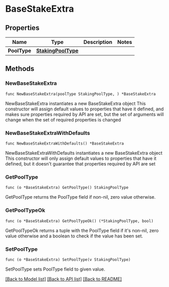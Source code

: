 # BaseStakeExtra

## Properties

Name | Type | Description | Notes
------------ | ------------- | ------------- | -------------
**PoolType** | [**StakingPoolType**](StakingPoolType.md) |  | 

## Methods

### NewBaseStakeExtra

`func NewBaseStakeExtra(poolType StakingPoolType, ) *BaseStakeExtra`

NewBaseStakeExtra instantiates a new BaseStakeExtra object
This constructor will assign default values to properties that have it defined,
and makes sure properties required by API are set, but the set of arguments
will change when the set of required properties is changed

### NewBaseStakeExtraWithDefaults

`func NewBaseStakeExtraWithDefaults() *BaseStakeExtra`

NewBaseStakeExtraWithDefaults instantiates a new BaseStakeExtra object
This constructor will only assign default values to properties that have it defined,
but it doesn't guarantee that properties required by API are set

### GetPoolType

`func (o *BaseStakeExtra) GetPoolType() StakingPoolType`

GetPoolType returns the PoolType field if non-nil, zero value otherwise.

### GetPoolTypeOk

`func (o *BaseStakeExtra) GetPoolTypeOk() (*StakingPoolType, bool)`

GetPoolTypeOk returns a tuple with the PoolType field if it's non-nil, zero value otherwise
and a boolean to check if the value has been set.

### SetPoolType

`func (o *BaseStakeExtra) SetPoolType(v StakingPoolType)`

SetPoolType sets PoolType field to given value.



[[Back to Model list]](../README.md#documentation-for-models) [[Back to API list]](../README.md#documentation-for-api-endpoints) [[Back to README]](../README.md)


